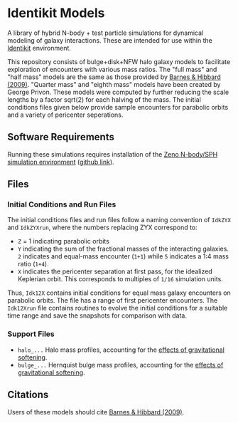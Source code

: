 # Identikit Models

A library of hybrid N-body + test particle simulations for dynamical modeling of galaxy interactions.
These are intended for use within the [Identikit](http://www.ifa.hawaii.edu/faculty/barnes/research/identikit/index.html) environment.

This repository consists of bulge+disk+NFW halo galaxy models to facilitate exploration of encounters with various mass ratios.
The "full mass" and "half mass" models are the same as those provided by [Barnes & Hibbard (2009)](http://adsabs.harvard.edu/abs/2009AJ....137.3071B).
"Quarter mass" and "eighth mass" models have been created by George Privon.
These models were computed by further reducing the scale lengths by a factor sqrt(2) for each halving of the mass.
The initial conditions files given below provide sample encounters for parabolic orbits and a variety of pericenter seperations.

## Software Requirements

Running these simulations requires installation of the [Zeno N-body/SPH simulation environment](http://www.ifa.hawaii.edu/faculty/barnes/zeno/) ([github link](https://github.com/joshuabarnes/zeno)).

## Files

### Initial Conditions and Run Files

The initial conditions files and run files follow a naming convention of `IdkZYX` and `IdkZYXrun`, where the numbers replacing ZYX correspond to:

* `Z` = 1 indicating parabolic orbits
* `Y` indicating the sum of the fractional masses of the interacting galaxies. `2` indicates and equal-mass encounter (`1+1`) while `5` indicates a 1:4 mass ratio (`1+4`).
* `X` indicates the pericenter separation at first pass, for the idealized Keplerian orbit. This corresponds to multiples of `1/16` simulation units.

Thus, `Idk12X` contains initial conditions for equal mass galaxy encounters on parabolic orbits.
The file has a range of first pericenter encounters.
The `Idk12Xrun` file contains routines to evolve the initial conditions for a suitable time range and save the snapshots for comparison with data.

### Support Files

* `halo_...` Halo mass profiles, accounting for the [effects of gravitational softening](http://www.ifa.hawaii.edu/faculty/barnes/research/smoothing/).
* `bulge_...` Hernquist bulge mass profiles, accounting for the [effects of gravitational softening](http://www.ifa.hawaii.edu/faculty/barnes/research/smoothing/).

## Citations

Users of these models should cite [Barnes & Hibbard (2009)](http://adsabs.harvard.edu/abs/2009AJ....137.3071B).
